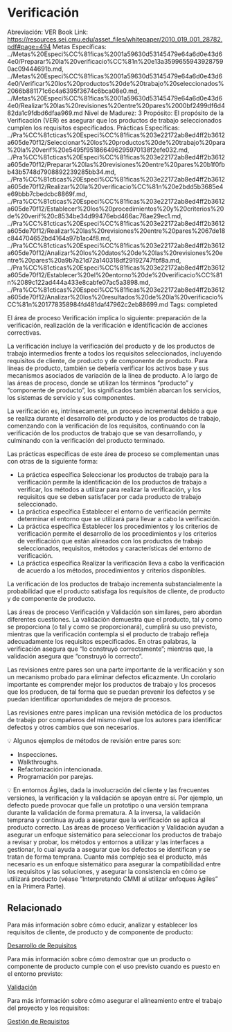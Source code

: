 # Verificación

Abreviación: VER
Book Link: https://resources.sei.cmu.edu/asset_files/whitepaper/2010_019_001_28782.pdf#page=494
Metas Específicas: ../Metas%20Especi%CC%81ficas%2001a59630d53145479e64a6d0e43d64e0/Preparar%20la%20verificacio%CC%81n%20e13a35996559439287590ac09444691b.md, ../Metas%20Especi%CC%81ficas%2001a59630d53145479e64a6d0e43d64e0/Verificar%20los%20productos%20de%20trabajo%20seleccionados%2066b881171c6c4a6395f3674c6bca08e0.md, ../Metas%20Especi%CC%81ficas%2001a59630d53145479e64a6d0e43d64e0/Realizar%20las%20revisiones%20entre%20pares%2000bf2499df6d482da1c9fdbd6dfaa969.md
Nivel de Madurez: 3
Propósito: El propósito de la Verificación (VER) es asegurar que los productos de
trabajo seleccionados cumplen los requisitos especificados.
Prácticas Específicas: ../Pra%CC%81cticas%20Especi%CC%81ficas%203e22172ab8ed4ff2b3612a605de70f12/Seleccionar%20los%20productos%20de%20trabajo%20para%20la%20verif%20e5495f951866496295970138f2efe032.md, ../Pra%CC%81cticas%20Especi%CC%81ficas%203e22172ab8ed4ff2b3612a605de70f12/Preparar%20las%20revisiones%20entre%20pares%20b1f0fbb43b5748d7908892239285bb34.md, ../Pra%CC%81cticas%20Especi%CC%81ficas%203e22172ab8ed4ff2b3612a605de70f12/Realizar%20la%20verificacio%CC%81n%20e2bdd5b3685e4e69bbb7cbedcbc8869f.md, ../Pra%CC%81cticas%20Especi%CC%81ficas%203e22172ab8ed4ff2b3612a605de70f12/Establecer%20los%20procedimientos%20y%20criterios%20de%20verif%20c8534be34d99476ebd466ac76ae29ec1.md, ../Pra%CC%81cticas%20Especi%CC%81ficas%203e22172ab8ed4ff2b3612a605de70f12/Realizar%20las%20revisiones%20entre%20pares%2067de18c844704652bd4164a97b1ac4f8.md, ../Pra%CC%81cticas%20Especi%CC%81ficas%203e22172ab8ed4ff2b3612a605de70f12/Analizar%20los%20datos%20de%20las%20revisiones%20entre%20pares%20a9b7a21d72a140318df29192747fbf8a.md, ../Pra%CC%81cticas%20Especi%CC%81ficas%203e22172ab8ed4ff2b3612a605de70f12/Establecer%20el%20entorno%20de%20verificacio%CC%81n%2089c122ad444a433e8cabfe07ac5a3898.md, ../Pra%CC%81cticas%20Especi%CC%81ficas%203e22172ab8ed4ff2b3612a605de70f12/Analizar%20los%20resultados%20de%20la%20verificacio%CC%81n%201778358984fd481daf47962c2eb88699.md
Tags: completed

El área de proceso Verificación implica lo siguiente: preparación de la verificación, realización de la verificación e identificación de acciones correctivas.

La verificación incluye la verificación del producto y de los productos de trabajo intermedios frente a todos los requisitos seleccionados, incluyendo requisitos de cliente, de producto y de componente de producto. Para líneas de producto, también se debería verificar los activos base y sus mecanismos asociados de variación de la línea de producto. A lo largo de las áreas de proceso, donde se utilizan los términos “producto” y “componente de producto”, los significados también abarcan los servicios, los sistemas de servicio y sus componentes.

La verificación es, intrínsecamente, un proceso incremental debido a que se realiza durante el desarrollo del producto y de los productos de trabajo, comenzando con la verificación de los requisitos, continuando con la verificación de los productos de trabajo que se van desarrollando, y culminando con la verificación del producto terminado.

Las prácticas específicas de este área de proceso se complementan unas con otras de la siguiente forma:

- La práctica específica Seleccionar los productos de trabajo para la verificación permite la identificación de los productos de trabajo a verificar, los métodos a utilizar para realizar la verificación, y los requisitos que se deben satisfacer por cada producto de trabajo seleccionado.
- La práctica específica Establecer el entorno de verificación permite determinar el entorno que se utilizará para llevar a cabo la verificación.
- La práctica específica Establecer los procedimientos y los criterios de verificación permite el desarrollo de los procedimientos y los criterios de verificación que están alineados con los productos de trabajo seleccionados, requisitos, métodos y características del entorno de verificación.
- La práctica específica Realizar la verificación lleva a cabo la verificación de acuerdo a los métodos, procedimientos y criterios disponibles.

La verificación de los productos de trabajo incrementa substancialmente la probabilidad que el producto satisfaga los requisitos de cliente, de producto y de componente de producto.

Las áreas de proceso Verificación y Validación son similares, pero abordan diferentes cuestiones. La validación demuestra que el producto, tal y como se proporciona (o tal y como se proporcionará), cumplirá su uso previsto, mientras que la verificación contempla si el producto de trabajo refleja adecuadamente los requisitos especificados. En otras palabras, la verificación asegura que “lo construyó correctamente”; mientras que, la validación asegura que “construyó lo correcto”.

Las revisiones entre pares son una parte importante de la verificación y son un mecanismo probado para eliminar defectos eficazmente. Un corolario importante es comprender mejor los productos de trabajo y los procesos que los producen, de tal forma que se puedan prevenir los defectos y se puedan identificar oportunidades de mejora de procesos.

Las revisiones entre pares implican una revisión metódica de los productos de trabajo por compañeros del mismo nivel que los autores para identificar defectos y otros cambios que son necesarios.

<aside>
💡 Algunos ejemplos de métodos de revisión entre pares son:

- Inspecciones.
- Walkthroughs.
- Refactorización intencionada.
- Programación por parejas.
</aside>

<aside>
💡 En entornos Ágiles, dada la involucración del cliente y las frecuentes versiones, la verificación y la validación se apoyan entre sí. Por ejemplo, un defecto puede provocar que falle un prototipo o una versión temprana durante la validación de forma prematura. A la inversa, la validación temprana y continua ayuda a asegurar que la verificación se aplica al producto correcto. Las áreas de proceso Verificación y Validación ayudan a asegurar un enfoque sistemático para seleccionar los productos de trabajo a revisar y probar, los métodos y entornos a utilizar y las interfaces a gestionar, lo cual ayuda a asegurar que los defectos se identifican y se tratan de forma temprana. Cuanto más complejo sea el producto, más necesario es un enfoque sistemático para asegurar la compatibilidad entre los requisitos y las soluciones, y asegurar la consistencia en cómo se utilizará producto (véase “Interpretando CMMI al utilizar enfoques Ágiles” en la Primera Parte).

</aside>

## Relacionado

Para más información sobre cómo educir, analizar y establecer los requisitos de
cliente, de producto y de componente de producto:

[Desarrollo de Requisitos](Desarrollo%20de%20Requisitos%2020b29831aa74464482be4d49fddde7fd.md)

Para más información sobre cómo demostrar que un producto o componente de
producto cumple con el uso previsto cuando es puesto en el entorno previsto:

[Validación](Validacio%CC%81n%207324084657ba466ebf6029b99fec09ef.md)

Para más información sobre cómo asegurar el alineamiento entre el trabajo del
proyecto y los requisitos:

[Gestión de Requisitos](Gestio%CC%81n%20de%20Requisitos%20aff5fe5e86724d46adc1bdff35e278e5.md)